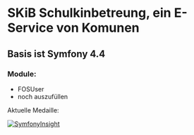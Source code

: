# SKiB Schulkinbetreung, ein E-Service von Komunen

## Basis ist Symfony 4.4

### Module:
* FOSUser
* noch auszufüllen


Aktuelle Medaille:

[![SymfonyInsight](https://insight.symfony.com/projects/ddf9a874-92d3-4a6d-9465-4e1c2ec5c554/big.svg)](https://insight.symfony.com/projects/ddf9a874-92d3-4a6d-9465-4e1c2ec5c554)

